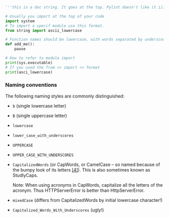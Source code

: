```python
'''this is a doc string. It goes at the top. Pylint doesn't like it iif you don't have one'''

# Usually you import at the top of your code
import system 
# To import a specif module use this format. 
from string import ascii_lowercase

# Function names should be lowercase, with words separated by underscores # as necessary to improve readability.
def add_me():
	pause

# How to refer to module import
print(sys.executable)
# If you used the from <> import <> format
print(asci_lowercase)

```


### Naming conventions

The following naming styles are commonly distinguished:

-   `b` (single lowercase letter)
-   `B` (single uppercase letter)
-   `lowercase`
-   `lower_case_with_underscores`
-   `UPPERCASE`
-   `UPPER_CASE_WITH_UNDERSCORES`
-   `CapitalizedWords` (or CapWords, or CamelCase – so named because of the bumpy look of its letters [[4]](https://peps.python.org/pep-0008/#id8)). This is also sometimes known as StudlyCaps.
    
    Note: When using acronyms in CapWords, capitalize all the letters of the acronym. Thus HTTPServerError is better than HttpServerError.
    
-   `mixedCase` (differs from CapitalizedWords by initial lowercase character!)
-   `Capitalized_Words_With_Underscores` (ugly!)

